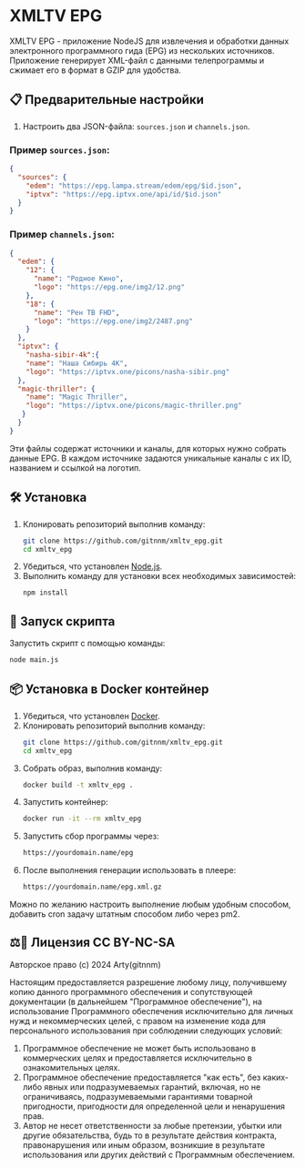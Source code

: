 
# XMLTV EPG

XMLTV EPG - приложение NodeJS для извлечения и обработки данных электронного программного гида (EPG) из нескольких источников. Приложение генерирует XML-файл с данными телепрограммы и сжимает его в формат в GZIP для удобства.

## 📋 Предварительные настройки

1. Настроить два JSON-файла: `sources.json` и `channels.json`.

### Пример `sources.json`:
```json
{
  "sources": {
    "edem": "https://epg.lampa.stream/edem/epg/$id.json",
    "iptvx": "https://epg.iptvx.one/api/id/$id.json"
  }
}
```

### Пример `channels.json`:
```json
{
  "edem": {
    "12": {
      "name": "Родное Кино",
      "logo": "https://epg.one/img2/12.png"
    },
    "18": {
      "name": "Рен ТВ FHD",
      "logo": "https://epg.one/img2/2487.png"
    }
  },
  "iptvx": {
    "nasha-sibir-4k":{
    "name": "Наша Сибирь 4K",
    "logo": "https://iptvx.one/picons/nasha-sibir.png"
  },
  "magic-thriller": {
    "name": "Magic Thriller",
    "logo": "https://iptvx.one/picons/magic-thriller.png"
   }
  }
}
```

Эти файлы содержат источники и каналы, для которых нужно собрать данные EPG. В каждом источнике задаются уникальные каналы с их ID, названием и ссылкой на логотип.

## 🛠️ Установка
1. Клонировать репозиторий выполнив команду:
   ```bash
   git clone https://github.com/gitnnm/xmltv_epg.git
   cd xmltv_epg
   ```
2. Убедиться, что установлен [Node.js](https://nodejs.org/).
3. Выполнить команду для установки всех необходимых зависимостей:
   ```bash
   npm install
   ```

## 🚀 Запуск скрипта
   Запустить скрипт с помощью команды:
   ```bash
   node main.js
   ```

## 📦 Установка в Docker контейнер

1. Убедиться, что установлен [Docker](https://www.docker.com/).
2. Клонировать репозиторий выполнив команду:
   ```bash
   git clone https://github.com/gitnnm/xmltv_epg.git
   cd xmltv_epg
   ```
3. Собрать образ, выполнив команду:
   ```bash
   docker build -t xmltv_epg .
   ```
4. Запустить контейнер:
   ```bash
   docker run -it --rm xmltv_epg
   ```
5. Запустить сбор программы через:
   ```bash
   https://yourdomain.name/epg
   ```
6. После выполнения генерации использовать в плеере:
   ```bash
   https://yourdomain.name/epg.xml.gz
   ```
Можно по желанию настроить выполнение любым удобным способом, добавить cron задачу штатным способом либо через pm2.
## ⚖️📜 Лицензия CC BY-NC-SA

Авторское право (c) 2024 Arty(gitnnm)

Настоящим предоставляется разрешение любому лицу, получившему копию данного программного обеспечения и сопутствующей документации (в дальнейшем "Программное обеспечение"), на использование Программного обеспечения исключительно для личных нужд и некоммерческих целей, с правом на изменение кода для персонального использования при соблюдении следующих условий:

1. Программное обеспечение не может быть использовано в коммерческих целях и предоставляется исключительно в ознакомительных целях.
2. Программное обеспечение предоставляется "как есть", без каких-либо явных или подразумеваемых гарантий, включая, но не ограничиваясь, подразумеваемыми гарантиями товарной пригодности, пригодности для определенной цели и ненарушения прав.
3. Автор не несет ответственности за любые претензии, убытки или другие обязательства, будь то в результате действия контракта, правонарушения или иным образом, возникшие в результате использования или других действий с Программным обеспечением.


